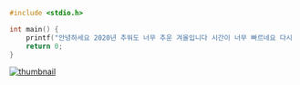 ```c
#include <stdio.h>

int main() {
    printf("안녕하세요 2020년 추워도 너무 추운 겨울입니다 시간이 너무 빠르네요 다시 안녕하세요 큰 따옴표 우와 너한테 진짜가 진짜가 진짜가 시간이 아깝다");
    return 0;
}
```
[![thumbnail](https://yatcha.club/thumbnail.png/)](https://yatcha.club/)
